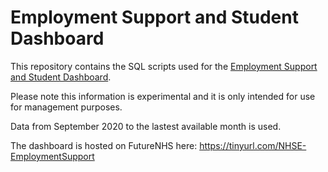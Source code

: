 # Employment Support and Student Dashboard
This repository contains the SQL scripts used for the [Employment Support and Student Dashboard](https://future.nhs.uk/NHSTalkingTherapies/view?objectID=42587056).

Please note this information is experimental and it is only intended for use for management purposes.

Data from September 2020 to the lastest available month is used.

The dashboard is hosted on FutureNHS here: https://tinyurl.com/NHSE-EmploymentSupport
